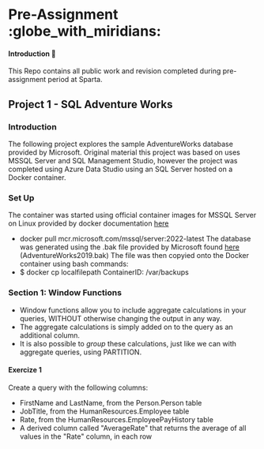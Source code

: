 # Pre-Assignment :globe_with_miridians:

#### Introduction :page_with_curl:

This Repo contains all public work and revision completed during pre-assignment period at Sparta.


## Project 1 - SQL Adventure Works

### Introduction

The following project explores the sample AdventureWorks database provided by Microsoft.
Original material this project was based on uses MSSQL Server and SQL Management Studio, however the project was completed using Azure Data Studio using an SQL Server hosted on a Docker container.

### Set Up

The container was started using official container images for MSSQL Server on Linux provided by docker documentation [here](https://hub.docker.com/_/microsoft-mssql-server)
* docker pull mcr.microsoft.com/mssql/server:2022-latest
The database was generated using the .bak file provided by Microsoft found [here](https://learn.microsoft.com/en-us/sql/samples/adventureworks-install-configure?view=sql-server-ver16&tabs=ssms) (AdventureWorks2019.bak)
The file was then copyied onto the Docker container using bash commands:
* $ docker cp localfilepath ContainerID: /var/backups 

### Section 1: Window Functions

* Window functions allow you to include aggregate calculations in your queries, WITHOUT otherwise changing the output in any way.
* The aggregate calculations is simply added on to the query as an additional column.
* It is also possible to *group* these calculations, just like we can with aggregate queries, using PARTITION. 

#### Exercize 1
Create a query with the following columns:

* FirstName and LastName, from the Person.Person table
* JobTitle, from the HumanResources.Employee table
* Rate, from the HumanResources.EmployeePayHistory table
* A derived column called "AverageRate" that returns the average of all values in the "Rate" column, in each row

